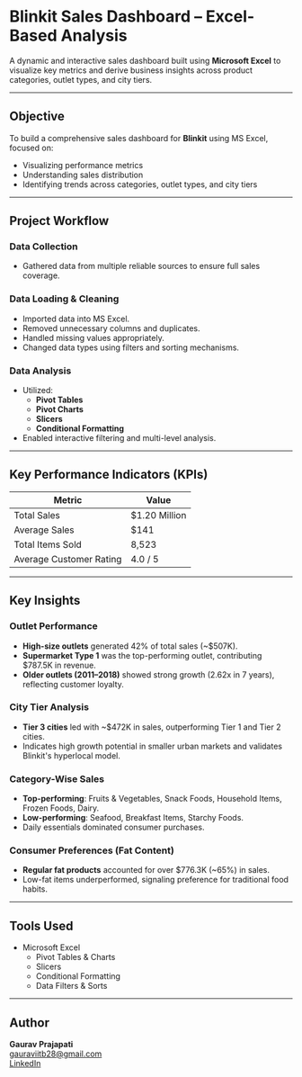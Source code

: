 #  Blinkit Sales Dashboard – Excel-Based Analysis

A dynamic and interactive sales dashboard built using **Microsoft Excel** to visualize key metrics and derive business insights across product categories, outlet types, and city tiers.

---

##  Objective

To build a comprehensive sales dashboard for **Blinkit** using MS Excel, focused on:
- Visualizing performance metrics
- Understanding sales distribution
- Identifying trends across categories, outlet types, and city tiers

---

##  Project Workflow

###  Data Collection
- Gathered data from multiple reliable sources to ensure full sales coverage.

###  Data Loading & Cleaning
- Imported data into MS Excel.
- Removed unnecessary columns and duplicates.
- Handled missing values appropriately.
- Changed data types using filters and sorting mechanisms.

###  Data Analysis
- Utilized:
  - **Pivot Tables**
  - **Pivot Charts**
  - **Slicers**
  - **Conditional Formatting**
- Enabled interactive filtering and multi-level analysis.

---

##  Key Performance Indicators (KPIs)

| Metric                         | Value         |
|-------------------------------|---------------|
|  Total Sales                | $1.20 Million |
|  Average Sales             | $141          |
|  Total Items Sold          | 8,523         |
|  Average Customer Rating   | 4.0 / 5       |

---

##  Key Insights

###  Outlet Performance
- **High-size outlets** generated 42% of total sales (~$507K).
- **Supermarket Type 1** was the top-performing outlet, contributing $787.5K in revenue.
- **Older outlets (2011–2018)** showed strong growth (2.62x in 7 years), reflecting customer loyalty.

### City Tier Analysis
- **Tier 3 cities** led with ~$472K in sales, outperforming Tier 1 and Tier 2 cities.
- Indicates high growth potential in smaller urban markets and validates Blinkit's hyperlocal model.

###  Category-Wise Sales
- **Top-performing**: Fruits & Vegetables, Snack Foods, Household Items, Frozen Foods, Dairy.
- **Low-performing**: Seafood, Breakfast Items, Starchy Foods.
- Daily essentials dominated consumer purchases.

###  Consumer Preferences (Fat Content)
- **Regular fat products** accounted for over $776.3K (~65%) in sales.
- Low-fat items underperformed, signaling preference for traditional food habits.

---

##  Tools Used

- Microsoft Excel
  - Pivot Tables & Charts
  - Slicers
  - Conditional Formatting
  - Data Filters & Sorts

---

## Author

**Gaurav Prajapati**  
gauraviitb28@gmail.com  
[LinkedIn]([linkedin.com/in/your-profile](https://www.linkedin.com/in/gaurav-prajapati-170933211/))

